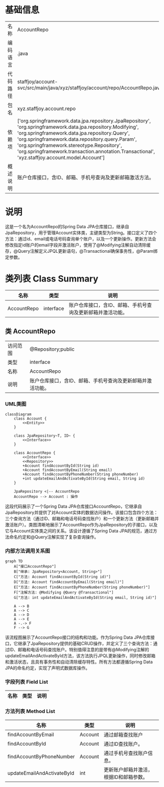 # 基础信息

|      |      |
|------|------|
| 名称 | AccountRepo |
| 编码语言 | .java |
| 代码路径 | staffjoy/account-svc/src/main/java/xyz/staffjoy/account/repo/AccountRepo.java |
| 包名 | xyz.staffjoy.account.repo |
| 依赖项 | ['org.springframework.data.jpa.repository.JpaRepository', 'org.springframework.data.jpa.repository.Modifying', 'org.springframework.data.jpa.repository.Query', 'org.springframework.data.repository.query.Param', 'org.springframework.stereotype.Repository', 'org.springframework.transaction.annotation.Transactional', 'xyz.staffjoy.account.model.Account'] |
| 概述说明 | 账户仓库接口，含ID、邮箱、手机号查询及更新邮箱激活方法。 |

# 说明

这是一个名为AccountRepo的Spring Data JPA仓库接口，继承自JpaRepository，用于管理Account实体类，主键类型为String。接口定义了四个方法：通过id、email或电话号码查询单个账户，以及一个更新操作。更新方法会修改指定id账户的email字段并激活账户，使用了@Modifying注解自动清除缓存，@Query注解定义JPQL更新语句，@Transactional确保事务性，@Param绑定参数。

# 类列表 Class Summary

| 名称   | 类型  | 说明 |
|-------|------|-------------|
| AccountRepo | interface | 账户仓库接口，含ID、邮箱、手机号查询及更新邮箱并激活功能。 |



## 类 AccountRepo

|      |      |
|------|------|
| 访问范围 | @Repository;public |
| 类型 | interface |
| 名称 | AccountRepo |
| 说明 | 账户仓库接口，含ID、邮箱、手机号查询及更新邮箱并激活功能。 |


### UML类图

```mermaid
classDiagram
    class Account {
        <<Entity>>
    }

    class JpaRepository~T, ID~ {
        <<Interface>>
    }

    class AccountRepo {
        <<Interface>>
        <<Repository>>
        +Account findAccountById(String id)
        +Account findAccountByEmail(String email)
        +Account findAccountByPhoneNumber(String phoneNumber)
        +int updateEmailAndActivateById(String email, String id)
    }

    JpaRepository <|-- AccountRepo
    AccountRepo --> Account : 操作
```

这段代码展示了一个Spring Data JPA仓库接口AccountRepo，它继承自JpaRepository并提供了对Account实体的数据访问操作。该接口包含四个方法：三个查询方法（通过ID、邮箱和电话号码查找账户）和一个更新方法（更新邮箱并激活账户）。类图清晰地展示了AccountRepo作为JpaRepository的子接口，以及它与Account实体类之间的关系。该设计遵循了Spring Data JPA的规范，通过方法命名约定和@Query注解实现了复杂查询操作。


### 内部方法调用关系图

```mermaid
graph TD
    A["接口AccountRepo"]
    B["继承: JpaRepository<Account, String>"]
    C["方法: Account findAccountById(String id)"]
    D["方法: Account findAccountByEmail(String email)"]
    E["方法: Account findAccountByPhoneNumber(String phoneNumber)"]
    F["注解方法: @Modifying @Query @Transactional"]
    G["方法: int updateEmailAndActivateById(String email, String id)"]

    A --> B
    A --> C
    A --> D
    A --> E
    A -.-> F
    F --> G
```

该流程图展示了AccountRepo接口的结构和功能。作为Spring Data JPA仓库接口，它继承了JpaRepository提供的基础CRUD操作，并定义了三个查询方法：通过ID、邮箱和电话号码查找账户。特别值得注意的是带有@Modifying注解的updateEmailAndActivateById方法，该方法执行JPQL更新操作，同时修改邮箱和激活状态，且具有事务性和自动清除缓存特性。所有方法都遵循Spring Data JPA的命名约定，实现了声明式数据库操作。

### 字段列表 Field List

| 名称  | 类型  | 说明 |
|-------|-------|------|

### 方法列表 Method List

| 名称  | 类型  | 说明 |
|-------|-------|------|
| findAccountByEmail | Account | 通过邮箱查找账户 |
| findAccountById | Account | 通过ID查找账户。 |
| findAccountByPhoneNumber | Account | 通过手机号查找账户信息。 |
| updateEmailAndActivateById | int | 更新账户邮箱并激活，根据ID和邮箱参数。 |




